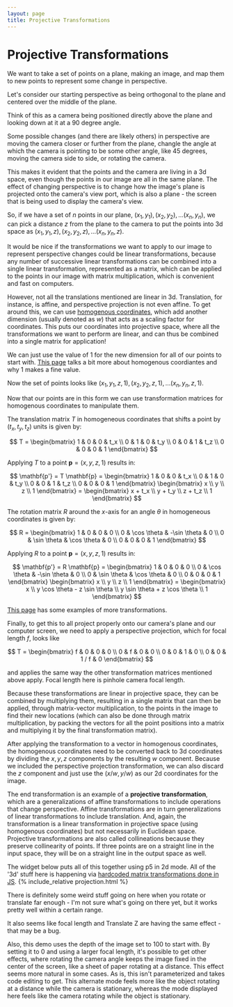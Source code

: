 ```yaml
---
layout: page
title: Projective Transformations
---
```


# Projective Transformations

We want to take a set of points on a plane, making an image, and map them to new points to represent some change in perspective.

Let's consider our starting perspective as being orthogonal to the plane and centered over the middle of the plane.

Think of this as a camera being positioned directly above the plane and looking down at it at a 90 degree angle.

Some possible changes (and there are likely others) in perspective are moving the camera closer or further from the plane, changle the angle at which
the camera is pointing to be some other angle, like 45 degrees, moving the camera side to side, or rotating the camera.

This makes it evident that the points and the camera are living in a 3d space, even though the points in our image are all in
the same plane. The effect of changing perspective is to change how the image's plane is projected onto the camera's view port, which
is also a plane - the screen that is being used to display the camera's view.

So, if we have a set of $n$ points in our plane, ${(x_1, y_1), (x_2, y_2), \dots (x_n, y_n)}$, we can pick a distance $z$ from the plane
to the camera to put the points into 3d space as ${(x_1, y_1, z), (x_2, y_2, z), \dots (x_n, y_n, z)}.$ 

It would be nice if the transformations we want to apply to our image to represent perspective changes could be
linear transformations, because any number of successive linear transformations can be combined into a single linear transformation, represented as
a matrix, which can be applied to the points in our image with matrix multiplication, which is convenient and fast on computers.

However, not all the translations mentioned are linear in 3d. Translation, for instance, is affine, and perspective projection is not even
affine. To get around this, we can use [homogenous coordinates](https://en.wikipedia.org/wiki/Homogeneous_coordinates), which add another dimension
(usually denoted as $w$) that acts as a scaling factor for coordinates. This puts our coordinates into projective space, where all the transformations we want to perform are linear, and can thus be combined into a single matrix for application!

We can just use the value of 1 for the new dimension for all of our points to start with. [This page](https://www.tomdalling.com/blog/modern-opengl/explaining-homogenous-coordinates-and-projective-geometry/) talks a bit more about homogenous coordiantes and why 1 makes a fine value.

Now the set of points looks like ${(x_1, y_1, z, 1), (x_2, y_2, z, 1), \dots (x_n, y_n, z, 1)}.$

Now that our points are in this form we can use transformation matrices for homogenous coordinates to manipulate them.

The translation matrix $T$ in homogeneous coordinates that shifts a point by $(t_x, t_y, t_z)$ units is given by:

$$
T = \begin{bmatrix}
1 & 0 & 0 & t_x \\
0 & 1 & 0 & t_y \\
0 & 0 & 1 & t_z \\
0 & 0 & 0 & 1
\end{bmatrix}
$$

Applying $T$ to a point $\mathbf{p} = (x, y, z, 1)$ results in:

$$
\mathbf{p'} = T \mathbf{p} = \begin{bmatrix}
1 & 0 & 0 & t_x \\
0 & 1 & 0 & t_y \\
0 & 0 & 1 & t_z \\
0 & 0 & 0 & 1
\end{bmatrix} \begin{bmatrix}
x \\
y \\
z \\
1
\end{bmatrix} = \begin{bmatrix}
x + t_x \\
y + t_y \\
z + t_z \\
1
\end{bmatrix}
$$

The rotation matrix $R$ around the $x$-axis for an angle $\theta$ in homogeneous coordinates is given by:

$$
R = \begin{bmatrix}
1 & 0 & 0 & 0 \\
0 & \cos \theta & -\sin \theta & 0 \\
0 & \sin \theta & \cos \theta & 0 \\
0 & 0 & 0 & 1
\end{bmatrix}
$$

Applying $R$ to a point $\mathbf{p} = (x, y, z, 1)$ results in:

$$
\mathbf{p'} = R \mathbf{p} = \begin{bmatrix}
1 & 0 & 0 & 0 \\
0 & \cos \theta & -\sin \theta & 0 \\
0 & \sin \theta & \cos \theta & 0 \\
0 & 0 & 0 & 1
\end{bmatrix} \begin{bmatrix}
x \\
y \\
z \\
1
\end{bmatrix} = \begin{bmatrix}
x \\
y \cos \theta - z \sin \theta \\
y \sin \theta + z \cos \theta \\
1
\end{bmatrix}
$$

[This page](https://www.brainvoyager.com/bv/doc/UsersGuide/CoordsAndTransforms/SpatialTransformationMatrices.html) has some examples of more transformations.

Finally, to get this to all project properly onto our camera's plane and our computer screen, we need to apply a perspective projection, which for focal length $f$, looks like

$$
T = \begin{bmatrix}
f & 0 & 0 & 0 \\
0 & f & 0 & 0 \\
0 & 0 & 1 & 0 \\
0 & 0 & 1 / f & 0
\end{bmatrix}
$$

and applies the same way the other transformation matrices mentioned above apply. Focal length here is pinhole camera focal length.

Because these transformations are linear in projective space, they can be combined by multiplying them, resulting in a single matrix that can then be applied, through matrix-vector multiplication, to the points in the image to find their new locations (which can also be done through matrix multiplication, by packing the vectors for all the point positions into a matrix and multiplying it by the final transformation matrix).

After applying the transformation to a vector in homogenous coordinates, the homogenous coordinates need to be converted back to 3d coordinates by dividing the $x, y, z$ components by
the resulting $w$ component. Because we included the perspective projection transformation, we can also discard the $z$ component and just use the $(x/w, y/w)$ as our 2d coordinates for the image.

The end transformation is an example of a **projective transformation**, which are a generalizations of affine transformations to include operations that change perspective. Affine transformations are in turn generalizations of linear transformations to include translation. And, again, the transformation is a linear transformation in projective space (using homogenous coordinates) but not necessarily in Euclidean space. Projective transformations are also called collineations because they preserve collinearity of points. If three points are on a straight line in the input space, they will be on a straight line in the output space as well.

The widget below puts all of this together using p5 in 2d mode. All of the '3d' stuff here is happening via [hardcoded matrix transformations done in JS](https://github.com/jhobbs/mathnotes/blob/main/graphics/projection6.js). 
{% include_relative projection.html %}

There is definitely some weird stuff going on here when you rotate or translate far enough - I'm not sure what's going on there yet, but it works pretty well within a certain range.

It also seems like focal length and Translate Z are having the same effect - that may be a bug.

Also, this demo uses the depth of the image set to $100$ to start with. By setting it to $0$ and using a larger focal length, it's possible to get other effects, where rotating the camera angle keeps the image fixed in the center of the screen, like a sheet of paper rotating at a distance. This effect seems more natural in some cases. As is, this isn't parameterized and takes code editing to get. This alternate mode feels more like the object rotating at a distance while the camera is stationary, whereas the mode displayed here feels like the camera rotating while the object is stationary.

